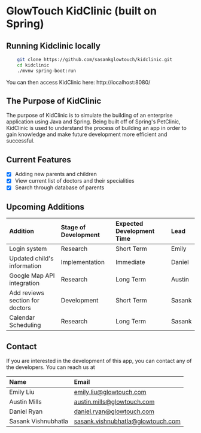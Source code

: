 # GlowTouch KidClinic (built on Spring)

## Running Kidclinic locally
```bash
	git clone https://github.com/sasankglowtouch/kidclinic.git
	cd kidclinic
	./mvnw spring-boot:run
```

You can then access KidClinic here: http://localhost:8080/

## The Purpose of KidClinic
The purpose of KidClinic is to simulate the building of an enterprise application using Java and Spring. Being built off of Spring's PetClinic, KidClinic is used to understand the process of building an app in order to gain knowledge and make future development more efficient and successful.

## Current Features
- [x] Adding new parents and children
- [x] View current list of doctors and their specialities
- [x] Search through database of parents

## Upcoming Additions
| Addition | Stage of Development | Expected Development Time | Lead |
| :-------- | :-------------------- | :------------------------- | :--- |
| Login system | Research | Short Term | Emily |
| Updated child's information | Implementation | Immediate | Daniel |
| Google Map API integration | Research | Long Term | Austin |
| Add reviews section for doctors | Development | Short Term | Sasank |
| Calendar Scheduling | Research | Long Term | Sasank |

## Contact
If you are interested in the development of this app, you can contact any of the developers. You can reach us at

| Name | Email |
| :--- | :---- |
| Emily Liu | emily.liu@glowtouch.com |
| Austin Mills | austin.mills@glowtouch.com |
| Daniel Ryan | daniel.ryan@glowtouch.com |
| Sasank Vishnubhatla | sasank.vishnubhatla@glowtouch.com |
